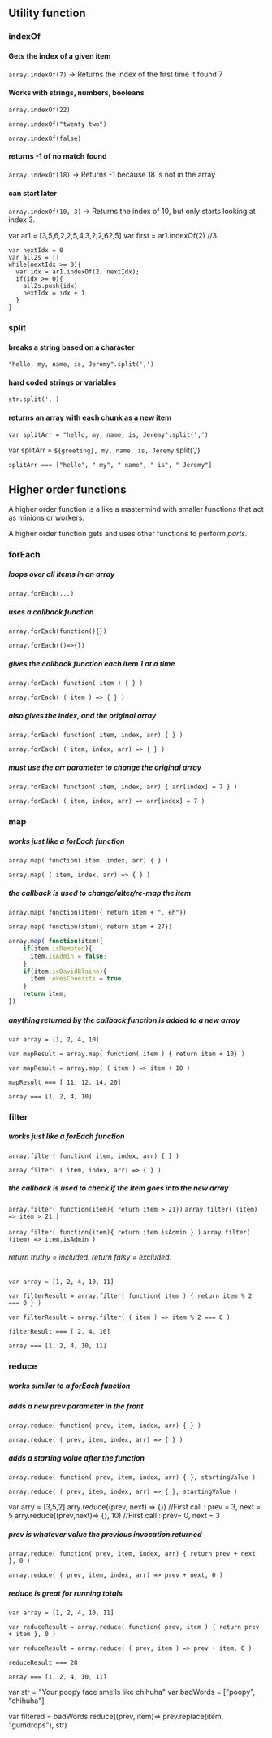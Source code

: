 
## Utility function

### indexOf

#### Gets the index of a given item
`array.indexOf(7)` -> Returns the index of the first time it found 7
#### Works with strings, numbers, booleans
`array.indexOf(22)`

`array.indexOf("twenty two")`

`array.indexOf(false)`
#### returns -1 of no match found
`array.indexOf(18)` -> Returns -1 because 18 is not in the array
#### can start later
`array.indexOf(10, 3)` -> Returns the index of 10, but only starts looking at index 3.

var ar1 = [3,5,6,2,2,5,4,3,2,2,62,5]
var first = ar1.indexOf(2) //3

```
var nextIdx = 0
var all2s = []
while(nextIdx >= 0){
  var idx = ar1.indexOf(2, nextIdx);
  if(idx >= 0){
    all2s.push(idx)
    nextIdx = idx + 1
  }
}
```

### split

#### breaks a string based on a character
`"hello, my, name, is, Jeremy".split(',')`

#### hard coded strings or variables
`str.split(',')`

#### returns an array with each chunk as a new item
`var splitArr = "hello, my, name, is, Jeremy".split(',')`

var splitArr = `${greeting}, my, name, is, Jeremy`.split(',')

`splitArr === ["hello", " my", " name", " is", " Jeremy"]`

## Higher order functions

A higher order function is a like a mastermind with smaller functions that act as minions or workers.

A higher order function gets and uses other functions to perform *parts*.

### forEach

##### loops over all items in an array
`array.forEach(...)`
##### uses a callback function
`array.forEach(function(){})`

`array.forEach(()=>{})`

##### gives the callback function each item 1 at a time
`array.forEach( function( item ) { } )`

`array.forEach( ( item ) => { } )`

##### also gives the index, and the original array
`array.forEach( function( item, index, arr) { } )`

`array.forEach( ( item, index, arr) => { } )`

##### must use the arr parameter to change the original array
`array.forEach( function( item, index, arr) { arr[index] = 7 } )`

`array.forEach( ( item, index, arr) => arr[index] = 7 )`


### map

##### works just like a forEach function
`array.map( function( item, index, arr) { } )`

`array.map( ( item, index, arr) => { } )`

##### the callback is used to change/alter/re-map the item

`array.map( function(item){ return item + ", eh"})`

`array.map( function(item){ return item + 27})`
```js
array.map( function(item){ 
    if(item.isDemoted){
      item.isAdmin = false;
    }
    if(item.isDavidBlaine){
      item.lovesCheezits = true;
    }
    return item;
})
```

##### anything returned by the callback function is added to a new array

`var array = [1, 2, 4, 10]`

`var mapResult = array.map( function( item ) { return item + 10} )`

`var mapResult = array.map( ( item ) => item + 10 )`

`mapResult === [ 11, 12, 14, 20]`

`array === [1, 2, 4, 10]`

### filter

##### works just like a forEach function
`array.filter( function( item, index, arr) { } )`

`array.filter( ( item, index, arr) => { } )`

##### the callback is used to check if the item goes into the new array


`array.filter( function(item){ return item > 21})`
`array.filter( (item) => item > 21 )`

`array.filter( function(item){ return item.isAdmin } )`
`array.filter( (item) => item.isAdmin )`

###### return truthy = included.  return falsy = excluded.

`var array = [1, 2, 4, 10, 11]`

`var filterResult = array.filter( function( item ) { return item % 2 === 0 } )`

`var filterResult = array.filter( ( item ) => item % 2 === 0 )`

`filterResult === [ 2, 4, 10]`

`array === [1, 2, 4, 10, 11]`

### reduce

##### works similar to a forEach function
##### adds a new prev parameter in the front
`array.reduce( function( prev, item, index, arr) { } )`

`array.reduce( ( prev, item, index, arr) => { } )`

##### adds a starting value after the function
`array.reduce( function( prev, item, index, arr) { }, startingValue )`

`array.reduce( ( prev, item, index, arr) => { }, startingValue )`

var arry = [3,5,2]
arry.reduce((prev, next) => {}) //First call : prev = 3, next = 5
arry.reduce((prev,next)=> {}, 10) //First call : prev= 0, next = 3

##### prev is whatever value the previous invocation returned

`array.reduce( function( prev, item, index, arr) { return prev + next }, 0 )`

`array.reduce( ( prev, item, index, arr) => prev + next, 0 )`

##### reduce is great for running totals

`var array = [1, 2, 4, 10, 11]`

`var reduceResult = array.reduce( function( prev, item ) { return prev + item }, 0 )`

`var reduceResult = array.reduce( ( prev, item ) => prev + item, 0 )`

`reduceResult === 28` 

`array === [1, 2, 4, 10, 11]`



var str = "Your poopy face smells like chihuha"
var badWords = ["poopy", "chihuha"]

var filtered = badWords.reduce((prev, item)=> prev.replace(item, "gumdrops"), str)